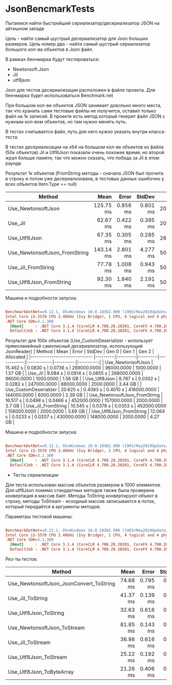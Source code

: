 # JsonBencmarkTests
Пытаемся найти быстрейший сериализатор/десериализатор JSON на айтишном западе

Цель - найти самый шустрый десериализатор для Json больших размеров. Цель номер два - найти самый шустрый сериализатор большого кол-ва объектов в Json файл.

В рамках бенчмарка будут тестироваться:
* Newtonsoft.Json
* Jil
* utf8json

Json для тестов десериализации расположен в файле проекта. Для бенчмарка будет использоваться Benchmark.net

При большом кол-ве объектов JSON занимает довольно много места, так что хранить сами тестовые файлы не получится, оставил только файл на 1к записей. В проекте есть метод который генерит файл JSON с нужным кол-вом объектов, но там нужно менять путь.

В тестах считывается файл, путь для него нужно указать внутри класса-теста.

В тестах десериализации на x64 на большом кол-ве объектов из файла (50к объектов) Jil и Utf8Json показали очень похожее время, но второй жрал больше памяти, так что можно сказать, что победа за Jil в этом раунде.

Результат 1к объектов (FromString методы - сначала JSON был прочита в строку и потом уже десериализована, в тестовых данных ошибочно у всех объектов Item.Type == null)

|                        Method |      Mean |    Error |   StdDev |     Gen 0 |     Gen 1 |     Gen 2 | Allocated |
|------------------------------ |----------:|---------:|---------:|----------:|----------:|----------:|----------:|
|            Use_NewtonsoftJson | 125.75 ms | 0.856 ms | 0.801 ms | 2000.0000 | 1000.0000 |         - |  13.38 MB |
|                       Use_Jil |  62.67 ms | 0.422 ms | 0.395 ms | 2000.0000 | 1000.0000 |         - |  13.33 MB |
|                  Use_Utf8Json |  67.35 ms | 0.305 ms | 0.285 ms | 2625.0000 | 1250.0000 |  750.0000 |  27.92 MB |
| Use_NewtonsoftJson_FromString | 143.14 ms | 2.801 ms | 4.277 ms | 5000.0000 | 2000.0000 | 1000.0000 |  34.13 MB |
|            Use_Jil_FromString |  77.78 ms | 1.008 ms | 0.943 ms | 5000.0000 | 2000.0000 | 1000.0000 |  34.08 MB |
|       Use_Utf8Json_FromString |  92.30 ms | 1.840 ms | 2.191 ms | 5000.0000 | 2166.6667 |  833.3333 |  39.31 MB |

Машина и подробности запуска:
``` ini

BenchmarkDotNet=v0.12.1, OS=Windows 10.0.18362.900 (1903/May2019Update/19H1)
Intel Core i5-3570 CPU 3.40GHz (Ivy Bridge), 1 CPU, 4 logical and 4 physical cores
.NET Core SDK=3.1.300
  [Host]     : .NET Core 3.1.4 (CoreCLR 4.700.20.20201, CoreFX 4.700.20.22101), X64 RyuJIT
  DefaultJob : .NET Core 3.1.4 (CoreCLR 4.700.20.20201, CoreFX 4.700.20.22101), X64 RyuJIT


```
Результат для 100к объектов (Use_CustomDeserializer - использует прямолинейный самописный десериализатор, использующий JsonReader)
|                        Method |     Mean |    Error |   StdDev |       Gen 0 |       Gen 1 |     Gen 2 | Allocated |
|------------------------------ |---------:|---------:|---------:|------------:|------------:|----------:|----------:|
|            Use_NewtonsoftJson | 15.462 s | 0.0830 s | 0.0736 s | 269000.0000 |  96000.0000 | 1000.0000 |   1.57 GB |
|                       Use_Jil |  9.084 s | 0.0914 s | 0.0855 s | 268000.0000 |  96000.0000 | 1000.0000 |   1.56 GB |
|                  Use_Utf8Json |  8.787 s | 0.0302 s | 0.0282 s | 247000.0000 |  88000.0000 | 2000.0000 |   3.44 GB |
|        Use_CustomDeserializer | 20.625 s | 0.4083 s | 0.4010 s | 416000.0000 | 144000.0000 | 6000.0000 |   2.39 GB |
| Use_NewtonsoftJson_FromString | 16.517 s | 0.0498 s | 0.0466 s | 452000.0000 | 157000.0000 | 2000.0000 |    3.7 GB |
|            Use_Jil_FromString | 10.545 s | 0.0378 s | 0.0353 s | 452000.0000 | 156000.0000 | 2000.0000 |   3.69 GB |
|       Use_Utf8Json_FromString | 12.064 s | 0.0233 s | 0.0207 s | 430000.0000 | 148000.0000 | 2000.0000 |   4.27 GB |

Машина и подробности запуска:
``` ini

BenchmarkDotNet=v0.12.1, OS=Windows 10.0.18362.900 (1903/May2019Update/19H1)
Intel Core i5-3570 CPU 3.40GHz (Ivy Bridge), 1 CPU, 4 logical and 4 physical cores
.NET Core SDK=3.1.300
  [Host]     : .NET Core 3.1.4 (CoreCLR 4.700.20.20201, CoreFX 4.700.20.22101), X64 RyuJIT
  DefaultJob : .NET Core 3.1.4 (CoreCLR 4.700.20.20201, CoreFX 4.700.20.22101), X64 RyuJIT
```

* Тесты сериализации

Для теста использован массив объектов размером в 1000 элементов. Для utf8Json помимо стандартных методов также была проверена конвертация в массив байт. Методы ToString конвертируют объект в строку, методы ToStream - исходный массив записывается в поток, который передаётся в аргументы методов.

Параметры тестовой машины:
``` ini

BenchmarkDotNet=v0.12.1, OS=Windows 10.0.18362.900 (1903/May2019Update/19H1)
Intel Core i5-3570 CPU 3.40GHz (Ivy Bridge), 1 CPU, 4 logical and 4 physical cores
.NET Core SDK=3.1.300
  [Host]     : .NET Core 3.1.4 (CoreCLR 4.700.20.20201, CoreFX 4.700.20.22101), X64 RyuJIT
  DefaultJob : .NET Core 3.1.4 (CoreCLR 4.700.20.20201, CoreFX 4.700.20.22101), X64 RyuJIT


```
Рез-ты тестов:

|                                  Method |     Mean |    Error |   StdDev |     Gen 0 |     Gen 1 |     Gen 2 | Allocated |
|---------------------------------------- |---------:|---------:|---------:|----------:|----------:|----------:|----------:|
| Use_NewtonsoftJson_JsonConvert_ToString | 74.68 ms | 0.795 ms | 0.744 ms | 2142.8571 | 1000.0000 |  428.5714 |  21.75 MB |
|                        Use_Jil_ToString | 41.37 ms | 0.139 ms | 0.109 ms | 2416.6667 | 1416.6667 |  666.6667 |  21.74 MB |
|                   Use_Utf8Json_ToString | 32.63 ms | 0.616 ms | 0.576 ms |  656.2500 |  656.2500 |  656.2500 |  26.61 MB |
|             Use_NewtonsoftJson_ToStream | 81.85 ms | 0.143 ms | 0.127 ms | 1857.1429 | 1857.1429 | 1857.1429 |  21.25 MB |
|                        Use_Jil_ToStream | 36.98 ms | 0.616 ms | 0.576 ms | 1928.5714 | 1928.5714 | 1928.5714 |  21.09 MB |
|                   Use_Utf8Json_ToStream | 25.22 ms | 0.192 ms | 0.179 ms | 1000.0000 | 1000.0000 | 1000.0000 |  22.86 MB |
|                Use_Utf8Json_ToByteArray | 21.26 ms | 0.406 ms | 0.483 ms |  875.0000 |  875.0000 |  875.0000 |  23.32 MB |
